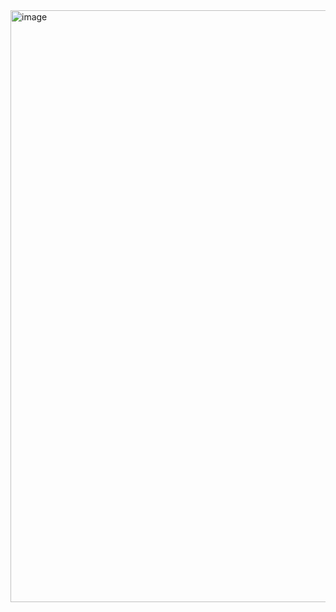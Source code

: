 <img width="947" alt="image" src="https://github.com/user-attachments/assets/82f06679-c11a-4d5a-b76f-33670039be00" />
